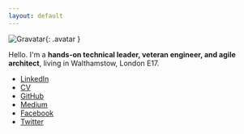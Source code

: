 ```yaml
---
layout: default
---
```


![Gravatar](https://en.gravatar.com/avatar/fe934364550d859ff5da98ba631f588b.png?size=200){: .avatar }

Hello. I'm a **hands-on technical leader, veteran engineer, and agile architect**, living in Walthamstow, London E17.

[//]: # (http://stackoverflow.com/questions/4823468/comments-in-markdown)

* [LinkedIn](https://www.linkedin.com/in/JohnFieldUK)
* [CV](https://johnfield.github.io/cv)
* [GitHub](https://github.com/JohnField/)
* [Medium](https://medium.com/@vodex)
* [Facebook](https://www.facebook.com/john.field)
* [Twitter](https://twitter.com/@vodex)
